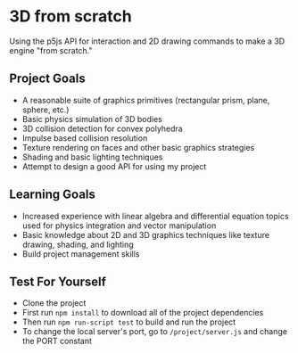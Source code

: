 # 3D from scratch

Using the p5js API for interaction and 2D drawing commands to make a 3D engine "from scratch."

## Project Goals

- A reasonable suite of graphics primitives (rectangular prism, plane, sphere, etc.)
- Basic physics simulation of 3D bodies
- 3D collision detection for convex polyhedra
- Impulse based collision resolution
- Texture rendering on faces and other basic graphics strategies
- Shading and basic lighting techniques
- Attempt to design a good API for using my project

## Learning Goals

- Increased experience with linear algebra and differential equation topics used for physics integration and vector manipulation
- Basic knowledge about 2D and 3D graphics techniques like texture drawing, shading, and lighting
- Build project management skills

## Test For Yourself

- Clone the project
- First run `npm install` to download all of the project dependencies
- Then run `npm run-script test` to build and run the project
- To change the local server's port, go to `/project/server.js` and change the PORT constant
